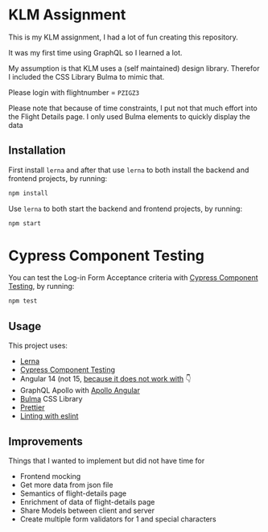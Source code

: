 # KLM Assignment

This is my KLM assignment, I had a lot of fun creating this repository.

It was my first time using GraphQL so I learned a lot.

My assumption is that KLM uses a (self maintained) design library. Therefor I included the CSS Library Bulma to mimic that.

Please login with flightnumber = `PZIGZ3`

Please note that because of time constraints, I put not that much effort into the Flight Details page. I only used Bulma elements to quickly display the data

## Installation

First install `lerna` and after that use `lerna` to both install the backend and frontend projects, by running:

```bash
npm install
```

Use `lerna` to both start the backend and frontend projects, by running:

```bash
npm start
```

# Cypress Component Testing

You can test the Log-in Form Acceptance criteria with [Cypress Component Testing](https://docs.cypress.io/guides/component-testing/angular/overview), by running:

```bash
npm test
```

## Usage

This project uses:
- [Lerna](https://lerna.js.org/docs/getting-started)
- [Cypress Component Testing](https://docs.cypress.io/guides/component-testing/angular/overview)
- Angular 14 (not 15, [because it does not work with](https://github.com/kamilkisiela/apollo-angular/issues/1848) :point_down:
- GraphQL Apollo with [Apollo Angular](https://the-guild.dev/graphql/apollo-angular/docs)
- [Bulma](https://bulma.io/documentation/) CSS Library
- [Prettier](https://prettier.io/docs/en/install.html)
- [Linting with eslint](https://eslint.org/)

## Improvements

Things that I wanted to implement but did not have time for
- Frontend mocking
- Get more data from json file
- Semantics of flight-details page
- Enrichment of data of flight-details page
- Share Models between client and server
- Create multiple form validators for 1 and special characters
